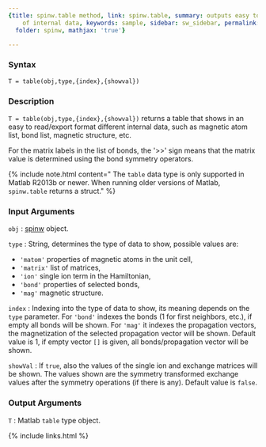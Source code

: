 ```yaml
---
{title: spinw.table method, link: spinw.table, summary: outputs easy to read tables
    of internal data, keywords: sample, sidebar: sw_sidebar, permalink: spinw_table,
  folder: spinw, mathjax: 'true'}

---
```

  
### Syntax
  
`T = table(obj,type,{index},{showval})`
  
### Description
  
`T = table(obj,type,{index},{showval})` returns a table that shows in an
easy to read/export format different internal data, such as magnetic atom
list, bond list, magnetic structure, etc.
   
For the matrix labels in the list of bonds, the '>>' sign means that the
matrix value is determined using the bond symmetry operators.
   
{% include note.html content=" The `table` data type is only supported in Matlab R2013b or newer.
When running older versions of Matlab, `spinw.table` returns a struct." %}
  
### Input Arguments
  
`obj`
: [spinw](spinw) object.
  
`type`
: String, determines the type of data to show, possible values are:
  * `'matom'`     properties of magnetic atoms in the unit cell,
  * `'matrix'`    list of matrices,
  * `'ion'`       single ion term in the Hamiltonian,
  * `'bond'`      properties of selected bonds,
  * `'mag'`       magnetic structure.
  
`index`
: Indexing into the type of data to show, its meaning depends on the
  `type` parameter. For `'bond'` indexes the bonds (1 for first
  neighbors, etc.), if empty all bonds will be shown. For `'mag'` it
  indexes the propagation vectors, the magnetization of the selected
  propagation vector will be shown. Default value is 1, if empty vector `[]` is given, all
  bonds/propagation vector will be shown.
  
`showVal`
: If `true`, also the values of the single ion and exchange matrices
  will be shown. The values shown  are the symmetry transformed exchange
  values after the symmetry operations (if there is any). Default value
  is `false`.
  
### Output Arguments
  
`T`
: Matlab `table` type object.
 

{% include links.html %}
